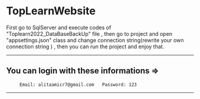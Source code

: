 # TopLearnWebsite
First go to SqlServer and execute codes of "Toplearn2022_DataBaseBackUp" file ,
then go to project and open "appsettings.json" class and change connection string(rewrite your own connection string ) ,
then you can run the project and enjoy that.

***

You can login with these informations => 
-

         Email: alitaamicr7@gmail.com   Password: 123   

***
